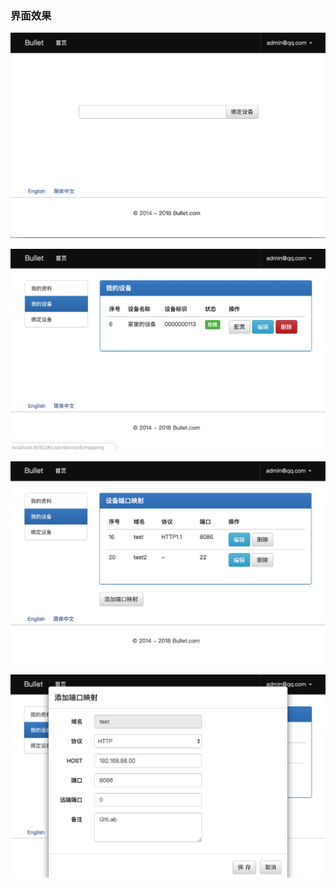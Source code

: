 
### 界面效果

![image](docs/images/WX20190411-102607.png)

![image](docs/images/WX20190411-102621.png)

![image](docs/images/WX20190411-102633.png)

![image](docs/images/WX20190411-102644.png)
